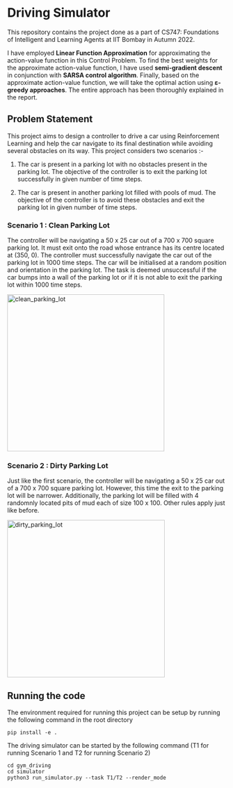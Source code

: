 # Driving Simulator

This repository contains the project done as a part of CS747: Foundations of Intelligent and Learning Agents at IIT Bombay in Autumn 2022. 

I have employed **Linear Function Approximation** for approximating the action-value function in this Control Problem. To find the best weights for the approximate action-value function, I have used **semi-gradient descent** in conjunction with **SARSA control algorithm**. Finally, based on the approximate action-value function, we will take the optimal action using **ε-greedy approaches**. The entire approach has been thoroughly explained in the report.

## Problem Statement

This project aims to design a controller to drive a car using Reinforcement Learning and help the car navigate to its final destination while avoiding several obstacles on its way. This project considers two scenarios :- 

1. The car is present in a parking lot with no obstacles present in the parking lot. The objective of the controller is to exit the parking lot successfully in given number of time steps.

2. The car is present in another parking lot filled with pools of mud. The objective of the controller is to avoid these obstacles and exit the parking lot in given number of time steps.

### Scenario 1 : Clean Parking Lot

The controller will be navigating a 50 x 25 car out of a 700 x 700 square parking lot. It must exit onto the road whose entrance has its centre located at (350, 0). The controller must successfully navigate the car out of the parking lot in 1000 time steps. The car will be initialised at a random position and orientation in the parking lot. The task is deemed unsuccessful if the car bumps into a wall of the parking lot or if it is not able to exit the parking lot within 1000 time steps.

<img width="361" alt="clean_parking_lot" src="https://github.com/Adu3108/DrivingSimulator/assets/81511060/6e386c11-d2fd-4786-9e65-801009689899">

### Scenario 2 : Dirty Parking Lot

Just like the first scenario, the controller will be navigating a 50 x 25 car out of a 700 x 700 square parking lot. However, this time the exit to the parking lot will be narrower. Additionally, the parking lot will be filled with 4 randomnly located pits of mud each of size 100 x 100. Other rules apply just like before.

<img width="362" alt="dirty_parking_lot" src="https://github.com/Adu3108/DrivingSimulator/assets/81511060/c49f01cb-bf8b-44f3-b014-a1dedec48c0a">

## Running the code

The environment required for running this project can be setup by running the following command in the root directory

```
pip install -e .
```

The driving simulator can be started by the following command (T1 for running Scenario 1 and T2 for running Scenario 2)

```
cd gym_driving
cd simulator
python3 run_simulator.py --task T1/T2 --render_mode
```
